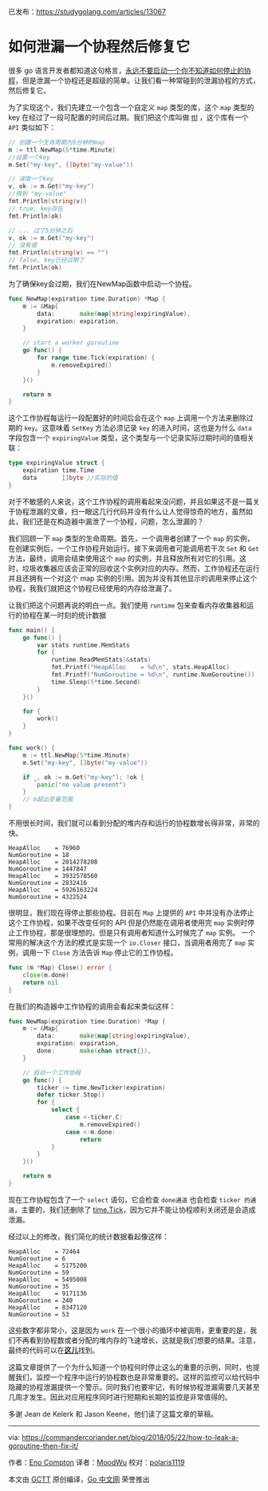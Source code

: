 已发布：https://studygolang.com/articles/13067

# 如何泄漏一个协程然后修复它

很多 go 语言开发者都知道这句格言，[永远不要启动一个你不知道如何停止的协程](https://dave.cheney.net/2016/12/22/never-start-a-goroutine-without-knowing-how-it-will-stop)，但是泄漏一个协程还是超级的简单。让我们看一种常碰到的泄漏协程的方式，然后修复它。

为了实现这个，我们先建立一个包含一个自定义 `map` 类型的库，这个 `map` 类型的 key 在经过了一段可配置的时间后过期。我们把这个库叫做 [ttl](https://en.wikipedia.org/wiki/Time_to_live) ，这个库有一个 `API` 类似如下：

```go
// 创建一个生存周期为5分钟的map
m := ttl.NewMap(5*time.Minute)
//设置一个key
m.Set("my-key", []byte("my-value"))

// 读取一个key
v, ok := m.Get("my-key")
//得到 "my-value"
fmt.Println(string(v))
// true, key存在
fmt.Println(ok)

// ... 过了5分钟之后
v, ok := m.Get("my-key")
// 没有值
fmt.Println(string(v) == "")
// false, key已经过期了
fmt.Println(ok)
```

为了确保key会过期，我们在NewMap函数中启动一个协程。

```go
func NewMap(expiration time.Duration) *Map {
	m := &Map{
		data:       make(map[string]expiringValue),
		expiration: expiration,
	}

	// start a worker goroutine
	go func() {
		for range time.Tick(expiration) {
			m.removeExpired()
		}
	}()

	return m
}
```

这个工作协程每运行一段配置好的时间后会在这个 `map` 上调用一个方法来删除过期的 `key`。这意味着 `SetKey` 方法必须记录 `key` 的进入时间，这也是为什么 `data` 字段包含一个 `expiringValue` 类型，这个类型与一个记录实际过期时间的值相关联：

```go
type expiringValue struct {
	expiration time.Time
	data       []byte //实际的值
}
```

对于不敏感的人来说，这个工作协程的调用看起来没问题，并且如果这不是一篇关于协程泄漏的文章，扫一眼这几行代码并没有什么让人觉得惊奇的地方，虽然如此，我们还是在构造器中漏泄了一个协程，问题，怎么泄漏的？

我们回顾一下 `map` 类型的生命周期。首先，一个调用者创建了一个 `map` 的实例，在创建实例后，一个工作协程开始运行。接下来调用者可能调用若干次 `Set` 和 `Get` 方法，最终，调用会结束使用这个 `map` 的实例，并且释放所有对它的引用。这时，垃圾收集器应该会正常的回收这个实例对应的内存。然而，工作协程还在运行并且还拥有一个对这个 map 实例的引用。因为并没有其他显示的调用来停止这个协程，我我们就把这个协程已经使用的内存给泄漏了。

让我们把这个问题再说的明白一点。我们使用 `runtime` 包来查看内存收集器和运行的协程在某一时刻的统计数据

```go
func main() {
	go func() {
		var stats runtime.MemStats
		for {
			runtime.ReadMemStats(&stats)
			fmt.Printf("HeapAlloc    = %d\n", stats.HeapAlloc)
			fmt.Printf("NumGoroutine = %d\n", runtime.NumGoroutine())
			time.Sleep(5*time.Second)
		}
	}()

	for {
		work()
	}
}

func work() {
	m := ttl.NewMap(5*time.Minute)
	m.Set("my-key", []byte("my-value"))

	if _, ok := m.Get("my-key"); !ok {
		panic("no value present")
	}
	// m超出变量范围
}
```
不用很长时间，我们就可以看到分配的堆内存和运行的协程数增长得非常，非常的快。

```
HeapAlloc    = 76960
NumGoroutine = 18
HeapAlloc    = 2014278208
NumGoroutine = 1447847
HeapAlloc    = 3932578560
NumGoroutine = 2832416
HeapAlloc    = 5926163224
NumGoroutine = 4322524
```
很明显，我们现在得停止那些协程。目前在 `Map` 上提供的 `API` 中并没有办法停止这个工作协程，如果不改变任何的 API 但是仍然能在调用者使用完 `map` 实例时停止工作协程，那是很理想的。但是只有调用者知道什么时候完了 `map` 实例。
一个常用的解决这个方法的模式是实现一个 `io.Closer` 接口，当调用者用完了 `map` 实例，调用一下 `Close` 方法告诉 `Map` 停止它的工作协程。

```go
func (m *Map) Close() error {
	close(m.done)
	return nil
}
```

在我们的构造器中工作协程的调用会看起来类似这样：

```go
func NewMap(expiration time.Duration) *Map {
	m := &Map{
		data:       make(map[string]expiringValue),
		expiration: expiration,
		done:       make(chan struct{}),
	}

	// 启动一个工作协程
	go func() {
		ticker := time.NewTicker(expiration)
		defer ticker.Stop()
		for {
			select {
				case <-ticker.C:
					m.removeExpired()
				case <-m.done:
					return
			}
		}
	}()

	return m
}
```

现在工作协程包含了一个 `select` 语句，它会检查 `done通道` 也会检查 `ticker 的通道`，主要的，我们还删除了 [time.Tick](https://godoc.org/time#Tick)，因为它并不能让协程顺利关闭还是会造成泄漏。

经过以上的修改，我们简化的统计数据看起像这样：
```
HeapAlloc    = 72464
NumGoroutine = 6
HeapAlloc    = 5175200
NumGoroutine = 59
HeapAlloc    = 5495008
NumGoroutine = 35
HeapAlloc    = 9171136
NumGoroutine = 240
HeapAlloc    = 8347120
NumGoroutine = 53
```
这些数字都非常小，这是因为 `work` 在一个很小的循环中被调用，更重要的是，我们不再看到协程数或者分配的堆内存的飞速增长，这就是我们想要的结果。注意，最终的代码可以在[**这儿**](https://github.com/gobuildit/gobuildit/tree/master/ttl)找到。

这篇文章提供了一个为什么知道一个协程何时停止这么的重要的示例，同时，也提醒我们，监控一个程序中运行的协程数也是非常重要的。这样的监控可以给代码中隐藏的协程泄漏提供一个警示。同时我们也要牢记，有时候协程泄漏需要几天甚至几周才发生。因此对应用程序同时进行短期和长期的监控是非常值得的。

多谢 Jean de Kelerk 和 Jason Keene，他们读了这篇文章的草稿。

---

via: https://commandercoriander.net/blog/2018/05/22/how-to-leak-a-goroutine-then-fix-it/

作者：[Eno Compton](https://enocom.io/)
译者：[MoodWu](https://github.com/moodwu)
校对：[polaris1119](https://github.com/polaris1119)

本文由 [GCTT](https://github.com/studygolang/GCTT) 原创编译，[Go 中文网](https://studygolang.com/) 荣誉推出
